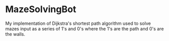 # MazeSolvingBot
My implementation of Dijkstra's shortest path algorithm used to solve mazes input as a series of 1's and 0's where the 1's are the path and 0's are the walls.
